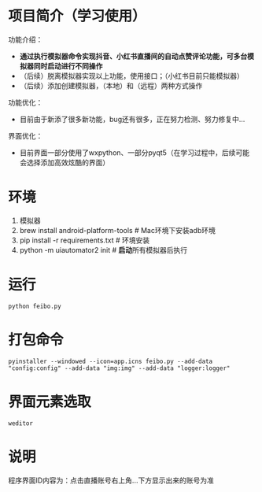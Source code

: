 # 项目简介（学习使用）
功能介绍：
- **通过执行模拟器命令实现抖音、小红书直播间的自动点赞评论功能，可多台模拟器同时启动进行不同操作**
- （后续）脱离模拟器实现以上功能，使用接口；（小红书目前只能模拟器）
- （后续）添加创建模拟器，（本地）和（远程）两种方式操作

功能优化：
- 目前由于新添了很多新功能，bug还有很多，正在努力检测、努力修复中...

界面优化：
- 目前界面一部分使用了wxpython、一部分pyqt5（在学习过程中，后续可能会选择添加高效炫酷的界面）

# 环境
1. 模拟器
2. brew install android-platform-tools # Mac环境下安装adb环境
3. pip install -r requirements.txt # 环境安装
4. python -m uiautomator2 init # **启动**所有模拟器后执行

# 运行
```shell
python feibo.py 
```

# 打包命令
```shell
pyinstaller --windowed --icon=app.icns feibo.py --add-data "config:config" --add-data "img:img" --add-data "logger:logger"
```

# 界面元素选取
```shell
weditor
```

# 说明
程序界面ID内容为：点击直播账号右上角...下方显示出来的账号为准